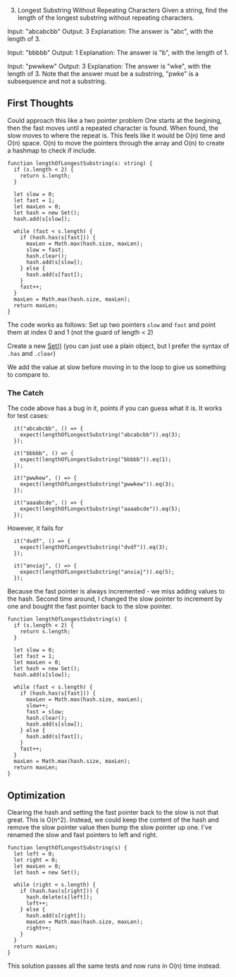 3. Longest Substring Without Repeating Characters
   Given a string, find the length of the longest substring without repeating characters.

Input: "abcabcbb"
Output: 3
Explanation: The answer is "abc", with the length of 3.

Input: "bbbbb"
Output: 1
Explanation: The answer is "b", with the length of 1.

Input: "pwwkew"
Output: 3
Explanation: The answer is "wke", with the length of 3.
Note that the answer must be a substring, "pwke" is a subsequence and not a substring.

## First Thoughts

Could approach this like a two pointer problem
One starts at the begining, then the fast moves until a repeated character is found.
When found, the slow moves to where the repeat is.
This feels like it would be O(n) time and O(n) space.
O(n) to move the pointers through the array and O(n) to create a hashmap to check if include.

```
function lengthOfLongestSubstring(s: string) {
  if (s.length < 2) {
    return s.length;
  }

  let slow = 0;
  let fast = 1;
  let maxLen = 0;
  let hash = new Set();
  hash.add(s[slow]);

  while (fast < s.length) {
    if (hash.has(s[fast])) {
      maxLen = Math.max(hash.size, maxLen);
      slow = fast;
      hash.clear();
      hash.add(s[slow]);
    } else {
      hash.add(s[fast]);
    }
    fast++;
  }
  maxLen = Math.max(hash.size, maxLen);
  return maxLen;
}
```

The code works as follows:
Set up two pointers `slow` and `fast` and point them at index 0 and 1 (not the guard of length < 2)

Create a new [Set()](https://developer.mozilla.org/en-US/docs/Web/JavaScript/Reference/Global_Objects/Set) (you can just use a plain object, but I prefer the syntax of `.has` and `.clear`)

We add the value at slow before moving in to the loop to give us something to compare to.

### The Catch

The code above has a bug in it, points if you can guess what it is.
It works for test cases:

```
  it("abcabcbb", () => {
    expect(lengthOfLongestSubstring("abcabcbb")).eq(3);
  });

  it("bbbbb", () => {
    expect(lengthOfLongestSubstring("bbbbb")).eq(1);
  });

  it("pwwkew", () => {
    expect(lengthOfLongestSubstring("pwwkew")).eq(3);
  });

  it("aaaabcde", () => {
    expect(lengthOfLongestSubstring("aaaabcde")).eq(5);
  });
```

However, it fails for

```
  it("dvdf", () => {
    expect(lengthOfLongestSubstring("dvdf")).eq(3);
  });

  it("anviaj", () => {
    expect(lengthOfLongestSubstring("anviaj")).eq(5);
  });
```

Because the fast pointer is always incremented - we miss adding values to the hash. Second time around, I changed the slow pointer to increment by one and bought the fast pointer back to the slow pointer.

```
function lengthOfLongestSubstring(s) {
  if (s.length < 2) {
    return s.length;
  }

  let slow = 0;
  let fast = 1;
  let maxLen = 0;
  let hash = new Set();
  hash.add(s[slow]);

  while (fast < s.length) {
    if (hash.has(s[fast])) {
      maxLen = Math.max(hash.size, maxLen);
      slow++;
      fast = slow;
      hash.clear();
      hash.add(s[slow]);
    } else {
      hash.add(s[fast]);
    }
    fast++;
  }
  maxLen = Math.max(hash.size, maxLen);
  return maxLen;
}

```

## Optimization

Clearing the hash and setting the fast pointer back to the slow is not that great. This is O(n^2).
Instead, we could keep the content of the hash and remove the slow pointer value then bump the slow pointer up one.
I've renamed the slow and fast pointers to left and right.

```
function lengthOfLongestSubstring(s) {
  let left = 0;
  let right = 0;
  let maxLen = 0;
  let hash = new Set();

  while (right < s.length) {
    if (hash.has(s[right])) {
      hash.delete(s[left]);
      left++;
    } else {
      hash.add(s[right]);
      maxLen = Math.max(hash.size, maxLen);
      right++;
    }
  }
  return maxLen;
}
```

This solution passes all the same tests and now runs in O(n) time instead.
